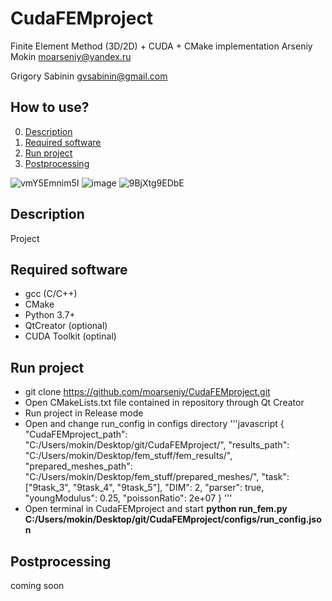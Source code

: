 # CudaFEMproject
Finite Element Method (3D/2D) + CUDA + CMake implementation
Arseniy Mokin moarseniy@yandex.ru

Grigory Sabinin gvsabinin@gmail.com
## How to use?
0. [Description](#Description)
1. [Required software](#Required-software)
2. [Run project](#Run-project)
3. [Postprocessing](#Postprocessing)

![vmY5Emnim5I](https://user-images.githubusercontent.com/44135971/144502755-0cba54a7-e0bf-4187-9dc5-5f43491439fd.jpg)
![image](https://user-images.githubusercontent.com/44135971/151878668-b4dedb38-d3af-46b8-bf9e-9f80ae676071.png)
![9BjXtg9EDbE](https://user-images.githubusercontent.com/44135971/144608765-c2a25a08-a927-4e12-89b3-3eed081d221b.jpg)

## Description
Project

## Required software
* gcc (C/C++)
* CMake
* Python 3.7+
* QtCreator (optional)
* CUDA Toolkit (optinal)

## Run project
* git clone https://github.com/moarseniy/CudaFEMproject.git
* Open CMakeLists.txt file contained in repository through Qt Creator
* Run project in Release mode
* Open and change run_config in configs directory
'''javascript
{
	"CudaFEMproject_path": "C:/Users/mokin/Desktop/git/CudaFEMproject/",
	"results_path": "C:/Users/mokin/Desktop/fem_stuff/fem_results/",
	"prepared_meshes_path": "C:/Users/mokin/Desktop/fem_stuff/prepared_meshes/",
	"task": ["9task_3", "9task_4", "9task_5"],
	"DIM": 2,
	"parser": true,
	"youngModulus": 0.25,
	"poissonRatio": 2e+07
}
'''
* Open terminal in CudaFEMproject and start **python run_fem.py C:/Users/mokin/Desktop/git/CudaFEMproject/configs/run_config.json**

## Postprocessing

coming soon




